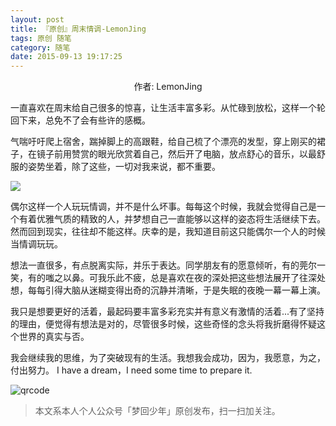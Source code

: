 ```yaml
---
layout: post
title: 『原创』周末情调-LemonJing
tags: 原创 随笔
category: 随笔
date: 2015-09-13 19:17:25
---
```


<center>作者: LemonJing</center>

一直喜欢在周末给自己很多的惊喜，让生活丰富多彩。从忙碌到放松，这样一个轮回下来，总免不了会有些许的感概。

气喘吁吁爬上宿舍，踹掉脚上的高跟鞋，给自己梳了个漂亮的发型，穿上刚买的裙子，在镜子前用赞赏的眼光欣赏着自己，然后开了电脑，放点舒心的音乐，以最舒服的姿势坐着，除了这些，一切对我来说，都不重要。

![](http://7xlkoc.com1.z0.glb.clouddn.com/9-13-02.png)

偶尔这样一个人玩玩情调，并不是什么坏事。每每这个时候，我就会觉得自己是一个有着优雅气质的精致的人，并梦想自己一直能够以这样的姿态将生活继续下去。然而回到现实，往往却不能这样。庆幸的是，我知道目前这只能偶尔一个人的时候当情调玩玩。

想法一直很多，有点脱离实际，并乐于表达。同学朋友有的愿意倾听，有的莞尔一笑，有的嗤之以鼻。可我乐此不疲，总是喜欢在夜的深处把这些想法展开了往深处想，每每引得大脑从迷糊变得出奇的沉静并清晰，于是失眠的夜晚一幕一幕上演。

我只是想要更好的活着，最起码要丰富多彩充实并有意义有激情的活着...有了坚持的理由，便觉得有想法是对的，尽管很多时候，这些奇怪的念头将我折磨得怀疑这个世界的真实与否。

我会继续我的思维，为了突破现有的生活。我想我会成功，因为，我愿意，为之，付出努力。
I have a dream，I need some time to prepare it. 

![qrcode](http://7xlkoc.com1.z0.glb.clouddn.com/qrcodenew.jpg)

> 本文系本人个人公众号「梦回少年」原创发布，扫一扫加关注。